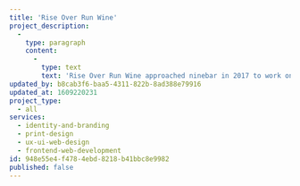 ```yaml
---
title: 'Rise Over Run Wine'
project_description:
  -
    type: paragraph
    content:
      -
        type: text
        text: 'Rise Over Run Wine approached ninebar in 2017 to work on updates to their distributor''s wine list. That process forced us to design a basic identity for their brand which we then used to design and develop a new site. Initially, Rise Over Run Wine wanted a simple Squarespace site. During development though, they asked for a robust inventory integration driven by Google Sheets. This forced us to switch over to Craft CMS which allowed them to continue to manage their inventory in Google Sheets and have that inventory be reflected on their new site. I also used Tailwind CSS in the development of this site.'
updated_by: b8cab3f6-baa5-4311-822b-8ad388e79916
updated_at: 1609220231
project_type:
  - all
services:
  - identity-and-branding
  - print-design
  - ux-ui-web-design
  - frontend-web-development
id: 948e55e4-f478-4ebd-8218-b41bbc8e9982
published: false
---
```

